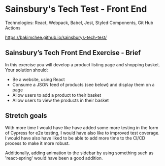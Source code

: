 # Sainsbury's Tech Test - Front End

Technologies: React, Webpack, Babel, Jest, Styled Components, Git Hub Actions

https://bakimchee.github.io/sainsburys-tech-test/

## Sainsbury’s Tech Front End Exercise - Brief

In this exercise you will develop a product listing page and shopping basket. Your solution should:

- Be a website, using React
- Consume a JSON feed of products (see below) and display them on a page
- Allow users to add a product to their basket
- Allow users to view the products in their basket

## Stretch goals

With more time I would have like have added some more testing in the form of Cypress for e2e testing, I would have also like to improved test coverage. I would have also have liked to be able to add more time to the CI/CD process to make it more robust.

Additionally, adding animation to the sidebar by using something such as 'react-spring' would have been a good addition.

